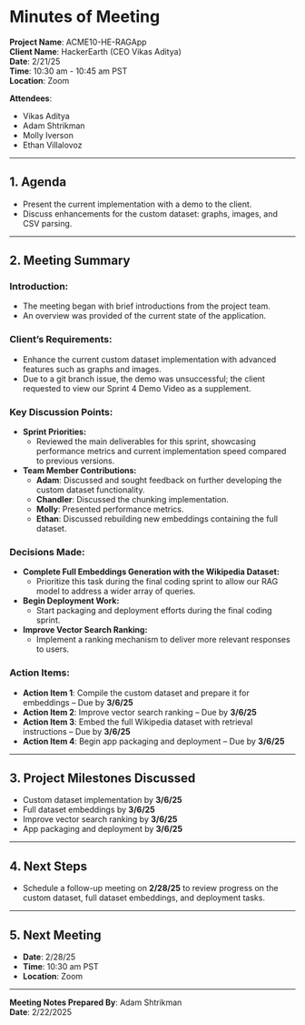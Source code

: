# **Minutes of Meeting**

**Project Name**: ACME10-HE-RAGApp  
**Client Name**: HackerEarth (CEO Vikas Aditya)  
**Date**: 2/21/25  
**Time**: 10:30 am - 10:45 am PST  
**Location**: Zoom

**Attendees**:
- Vikas Aditya  
- Adam Shtrikman  
- Molly Iverson  
- Ethan Villalovoz

---

## **1. Agenda**
- Present the current implementation with a demo to the client.
- Discuss enhancements for the custom dataset: graphs, images, and CSV parsing.

---

## **2. Meeting Summary**

### Introduction:
- The meeting began with brief introductions from the project team.
- An overview was provided of the current state of the application.

### Client’s Requirements:
- Enhance the current custom dataset implementation with advanced features such as graphs and images.
- Due to a git branch issue, the demo was unsuccessful; the client requested to view our Sprint 4 Demo Video as a supplement.

### Key Discussion Points:
- **Sprint Priorities:**  
  - Reviewed the main deliverables for this sprint, showcasing performance metrics and current implementation speed compared to previous versions.
- **Team Member Contributions:**  
  - **Adam**: Discussed and sought feedback on further developing the custom dataset functionality.  
  - **Chandler**: Discussed the chunking implementation.  
  - **Molly**: Presented performance metrics.  
  - **Ethan**: Discussed rebuilding new embeddings containing the full dataset.

### Decisions Made:
- **Complete Full Embeddings Generation with the Wikipedia Dataset:**  
  - Prioritize this task during the final coding sprint to allow our RAG model to address a wider array of queries.
- **Begin Deployment Work:**  
  - Start packaging and deployment efforts during the final coding sprint.
- **Improve Vector Search Ranking:**  
  - Implement a ranking mechanism to deliver more relevant responses to users.

### Action Items:
- **Action Item 1**: Compile the custom dataset and prepare it for embeddings – Due by **3/6/25**  
- **Action Item 2**: Improve vector search ranking – Due by **3/6/25**  
- **Action Item 3**: Embed the full Wikipedia dataset with retrieval instructions – Due by **3/6/25**  
- **Action Item 4**: Begin app packaging and deployment – Due by **3/6/25**

---

## **3. Project Milestones Discussed**
- Custom dataset implementation by **3/6/25**  
- Full dataset embeddings by **3/6/25**  
- Improve vector search ranking by **3/6/25**
- App packaging and deployment by **3/6/25**

---

## **4. Next Steps**
- Schedule a follow-up meeting on **2/28/25** to review progress on the custom dataset, full dataset embeddings, and deployment tasks.
  
---

## **5. Next Meeting**
- **Date**: 2/28/25  
- **Time**: 10:30 am PST  
- **Location**: Zoom

---

**Meeting Notes Prepared By**: Adam Shtrikman  
**Date**: 2/22/2025
